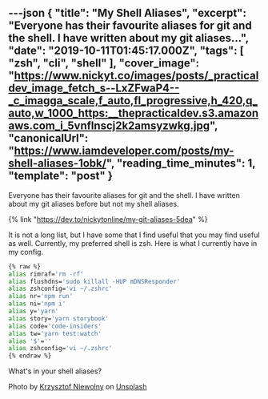 ---json
{
  "title": "My Shell Aliases",
  "excerpt": "Everyone has their favourite aliases for git and the shell. I have written about my git aliases...",
  "date": "2019-10-11T01:45:17.000Z",
  "tags": [
    "zsh",
    "cli",
    "shell"
  ],
  "cover_image": "https://www.nickyt.co/images/posts/_practicaldev_image_fetch_s--LxZFwaP4--_c_imagga_scale,f_auto,fl_progressive,h_420,q_auto,w_1000_https:__thepracticaldev.s3.amazonaws.com_i_5vnflnscj2k2amsyzwkg.jpg",
  "canonicalUrl": "https://www.iamdeveloper.com/posts/my-shell-aliases-1obk/",
  "reading_time_minutes": 1,
  "template": "post"
}
---

Everyone has their favourite aliases for git and the shell. I have written about my git aliases before but not my shell aliases.

{% link "https://dev.to/nickytonline/my-git-aliases-5dea" %}

It is not a long list, but I have some that I find useful that you may find useful as well. Currently, my preferred shell is zsh. Here is what I currently have in my config.

```bash
{% raw %}
alias rimraf='rm -rf'
alias flushdns='sudo killall -HUP mDNSResponder'
alias zshconfig='vi ~/.zshrc'
alias nr='npm run'
alias ni='npm i'
alias y='yarn'
alias story='yarn storybook'
alias code='code-insiders'
alias tw='yarn test:watch'
alias '$'=''
alias zshconfig='vi ~/.zshrc'
{% endraw %}
```

What's in your shell aliases?

Photo by [Krzysztof Niewolny](https://unsplash.com/@epan5?utm_source=unsplash&utm_medium=referral&utm_content=creditCopyText) on [Unsplash](https://unsplash.com/s/photos/shell?utm_source=unsplash&utm_medium=referral&utm_content=creditCopyText)
